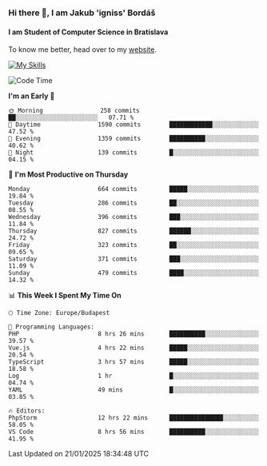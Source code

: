### Hi there 👋, I am Jakub 'igniss' Bordáš

#### I am Student of Computer Science in Bratislava
To know me better, head over to my [website](https://bordas.sk).

[![My Skills](https://skillicons.dev/icons?i=js,typescript,html,css,figma,svelte,vue,next,postgresql,nest,express,nodejs)](https://bordas.sk)


<!--START_SECTION:waka-->
![Code Time](http://img.shields.io/badge/Code%20Time-1%2C646%20hrs%208%20mins-blue)

**I'm an Early 🐤** 

```text
🌞 Morning                258 commits         ██░░░░░░░░░░░░░░░░░░░░░░░   07.71 % 
🌆 Daytime                1590 commits        ████████████░░░░░░░░░░░░░   47.52 % 
🌃 Evening                1359 commits        ██████████░░░░░░░░░░░░░░░   40.62 % 
🌙 Night                  139 commits         █░░░░░░░░░░░░░░░░░░░░░░░░   04.15 % 
```
📅 **I'm Most Productive on Thursday** 

```text
Monday                   664 commits         █████░░░░░░░░░░░░░░░░░░░░   19.84 % 
Tuesday                  286 commits         ██░░░░░░░░░░░░░░░░░░░░░░░   08.55 % 
Wednesday                396 commits         ███░░░░░░░░░░░░░░░░░░░░░░   11.84 % 
Thursday                 827 commits         ██████░░░░░░░░░░░░░░░░░░░   24.72 % 
Friday                   323 commits         ██░░░░░░░░░░░░░░░░░░░░░░░   09.65 % 
Saturday                 371 commits         ███░░░░░░░░░░░░░░░░░░░░░░   11.09 % 
Sunday                   479 commits         ████░░░░░░░░░░░░░░░░░░░░░   14.32 % 
```


📊 **This Week I Spent My Time On** 

```text
🕑︎ Time Zone: Europe/Budapest

💬 Programming Languages: 
PHP                      8 hrs 26 mins       ██████████░░░░░░░░░░░░░░░   39.57 % 
Vue.js                   4 hrs 22 mins       █████░░░░░░░░░░░░░░░░░░░░   20.54 % 
TypeScript               3 hrs 57 mins       █████░░░░░░░░░░░░░░░░░░░░   18.58 % 
Log                      1 hr                █░░░░░░░░░░░░░░░░░░░░░░░░   04.74 % 
YAML                     49 mins             █░░░░░░░░░░░░░░░░░░░░░░░░   03.85 % 

🔥 Editors: 
PhpStorm                 12 hrs 22 mins      ███████████████░░░░░░░░░░   58.05 % 
VS Code                  8 hrs 56 mins       ██████████░░░░░░░░░░░░░░░   41.95 % 
```


 Last Updated on 21/01/2025 18:34:48 UTC
<!--END_SECTION:waka-->
